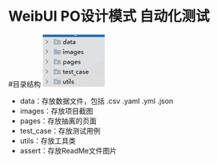 # WeibUI PO设计模式 自动化测试

#目录结构
![img.png](asserts/img.png)
 
- data：存放数据文件，包括 .csv .yaml .yml .json
- images：存放项目截图
- pages：存放抽离的页面
- test_case：存放测试用例
- utils：存放工具类
- assert：存放ReadMe文件图片
